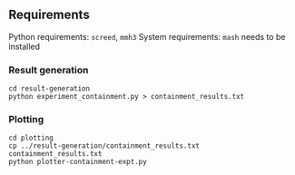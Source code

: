 ## Requirements

Python requirements: `screed`, `mmh3`
System requirements: `mash` needs to be installed


### Result generation

```
cd result-generation
python experiment_containment.py > containment_results.txt
```

### Plotting

```
cd plotting
cp ../result-generation/containment_results.txt containment_results.txt
python plotter-containment-expt.py
```